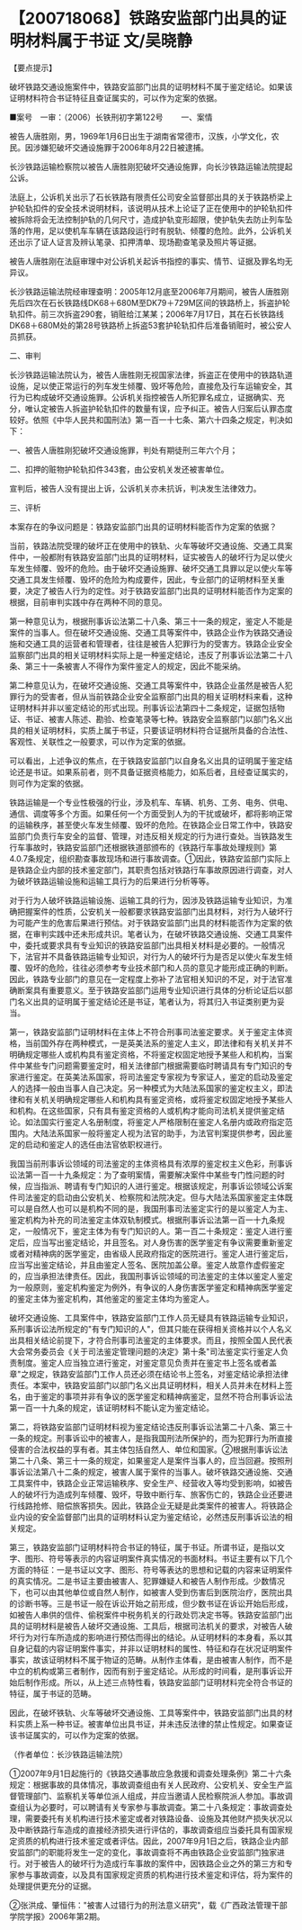 # 【200718068】铁路安监部门出具的证明材料属于书证 文/吴晓静

【要点提示】

破坏铁路交通设施案件中，铁路安监部门出具的证明材料不属于鉴定结论。如果该证明材料符合书证特征且查证属实的，可以作为定案的依据。

■案号　一审：（2006）长铁刑初字第122号 　　一、案情

被告人唐胜刚，男，1969年1月6日出生于湖南省常德市，汉族，小学文化，农民。因涉嫌犯破坏交通设施罪于2006年8月22日被逮捕。

长沙铁路运输检察院以被告人唐胜刚犯破坏交通设施罪，向长沙铁路运输法院提起公诉。

法庭上，公诉机关出示了石长铁路有限责任公司安全监督部出具的关于铁路桥梁上护轮轨扣件的安全技术说明材料，该说明从技术上论证了正在使用中的护轮轨扣件被拆除将会无法控制护轨的几何尺寸，造成护轨变形超限，使护轨失去防止列车坠落的作用，足以使机车车辆在该路段运行时有脱轨、倾覆的危险。此外，公诉机关还出示了证人证言及辨认笔录、扣押清单、现场勘查笔录及照片等证据。

被告人唐胜刚在法庭审理中对公诉机关起诉书指控的事实、情节、证据及罪名均无异议。

长沙铁路运输法院经审理查明：2005年12月底至2006年7月期间，被告人唐胜刚先后四次在石长铁路线DK68＋680M至DK79＋729M区间的铁路桥上，拆盗护轮轨扣件。前三次拆盗290套，销赃给江某某；2006年7月17日，其在石长铁路线DK68＋680M处的第28号铁路桥上拆盗53套护轮轨扣件后准备销赃时，被公安人员抓获。

二、审判

长沙铁路运输法院认为，被告人唐胜刚无视国家法律，拆盗正在使用中的铁路轨道设施，足以使正常运行的列车发生倾覆、毁坏等危险，直接危及行车运输安全，其行为已构成破坏交通设施罪。公诉机关指控被告人所犯罪名成立，证据确实、充分，唯认定被告人拆盗护轮轨扣件的数量有误，应予纠正。被告人归案后认罪态度较好。依照《中华人民共和国刑法》第一百一十七条、第六十四条之规定，判决如下：

一、被告人唐胜刚犯破坏交通设施罪，判处有期徒刑三年六个月；

二、扣押的赃物护轮轨扣件343套，由公安机关发还被害单位。

宣判后，被告人没有提出上诉，公诉机关亦未抗诉，判决发生法律效力。

三、评析

本案存在的争议问题是：铁路安监部门出具的证明材料能否作为定案的依据？

当前，铁路法院受理的破坏正在使用中的铁轨、火车等破坏交通设施、交通工具案件中，一般都附有铁路安监部门出具的证明材料，证实被告人的破坏行为足以使火车发生倾覆、毁坏的危险。由于破坏交通设施罪、破坏交通工具罪以足以使火车等交通工具发生倾覆、毁坏的危险为构成要件，因此，专业部门的证明材料至关重要，决定了被告人行为的定性。对于铁路安监部门出具的证明材料能否作为定案的根据，目前审判实践中存在两种不同的意见。

第一种意见认为，根据刑事诉讼法第二十八条、第三十一条的规定，鉴定人不能是案件的当事人。但在破坏交通设施、交通工具等案件中，铁路企业作为铁路交通设施和交通工具的运营者和管理者，往往是被告人犯罪行为的受害方。铁路企业安全监察部门出具的相关证明材料实际上是一种鉴定结论，违反了刑事诉讼法第二十八条、第三十一条被害人不得作为案件鉴定人的规定，因此不能采纳。

第二种意见认为，在破坏交通设施、交通工具等案件中，铁路企业虽然是被告人犯罪行为的受害者，但从当前铁路企业安全监察部门出具的相关证明材料来看，这种证明材料并非以鉴定结论的形式出现。刑事诉讼法第四十二条规定，证据包括物证、书证、被害人陈述、勘验、检查笔录等七种。铁路安全监察部门以部门名义出具的相关证明材料，实质上属于书证，只要该证明材料符合证据所具备的合法性、客观性、关联性之一般要求，可以作为定案的依据。

可以看出，上述争议的焦点，在于铁路安监部门以自身名义出具的证明属于鉴定结论还是书证。如果系前者，则不具备证据资格能力，如系后者，且经查证属实的，则可作为定案的依据。

铁路运输是一个专业性极强的行业，涉及机车、车辆、机务、工务、电务、供电、通信、调度等多个方面。如果任何一个方面受到人为的干扰或破坏，都将影响正常的运输秩序，甚至使火车发生倾覆、毁坏的危险。在铁路企业日常工作中，铁路安监部门负责行车安全的监督、管理，对违反相关规定的行为进行查处。当铁路发生行车事故时，铁路安监部门还根据铁道部颁布的《铁路行车事故处理规则》第4.0.7条规定，组织勘查事故现场和进行事故调查。①因此，铁路安监部门实际上是铁路企业内部的技术鉴定部门，其职责包括对铁路行车事故原因进行调查，对人为破坏铁路运输设施和运输工具行为的后果进行分析等等。

对于行为人破坏铁路运输设施、运输工具的行为，因涉及铁路运输专业知识，为准确把握案件的性质，公安机关一般都要求铁路安监部门出具材料，对行为人破坏行为可能产生的危害后果进行预估。对于铁路安监部门出具的材料能否作为定案的依据，在审判实践中还未形成共识。笔者认为，在破坏铁路交通设施、交通工具案件中，委托或要求具有专业知识的铁路安监部门出具相关材料是必要的。一般情况下，法官并不具备铁路运输专业知识，对行为人的破坏行为是否足以使火车发生倾覆、毁坏的危险，往往必须参考专业技术部门和人员的意见才能形成正确的判断。因此，铁路专业部门的意见在一定程度上弥补了法官相关知识的不足，对于法官准确断案具有重要意义。至于铁路安监部门运用专业知识进行具体的分析论证后以部门名义出具的证明属于鉴定结论还是书证，笔者认为，将其归入书证类别更为妥当。

第一，铁路安监部门证明材料在主体上不符合刑事司法鉴定要求。关于鉴定主体资格，当前国外存在两种模式，一是英美法系的鉴定人主义，即法律和有关机关并不明确规定哪些人或机构具有鉴定资格，不将鉴定权固定地授予某些人和机构，当案件中某些专门问题需要鉴定时，相关法律部门根据需要临时聘请具有专门知识的专家进行鉴定。在英美法系国家，将司法鉴定专家视为专家证人，鉴定的启动及鉴定人的选择一般由当事人自己决定。另一种模式为大陆法系国家的鉴定权主义，即法律和有关机关明确规定哪些人和机构具有鉴定资格，或将鉴定权固定地授予某些人和机构。在这些国家，只有具有鉴定资格的人或机构才能向司法机关提供鉴定结论。如法国实行鉴定人名册制度，将鉴定人严格限制在鉴定人名册内或政府指定范围内。大陆法系国家一般将鉴定人视为法官的助手，为法官判案提供参考，因此鉴定的启动和鉴定人的选任由法官依职权进行。

我国当前刑事诉讼领域的司法鉴定的主体资格具有浓厚的鉴定权主义色彩，刑事诉讼法第一百一十九条规定：为了查明案情，需要解决案件中某些专门性问题的时候，应当指派、聘请有专门知识的人进行鉴定。根据该规定，刑事诉讼领域公诉案件司法鉴定的启动由公安机关、检察院和法院决定。但与大陆法系国家鉴定主体既可以是自然人也可以是机构不同的是，我国刑事司法鉴定实行的是以鉴定人为主、鉴定机构为补充的司法鉴定主体双轨制模式。根据刑事诉讼法第一百一十九条规定，一般情况下，鉴定主体为有专门知识的人。第一百二十条规定：鉴定人进行鉴定后，应当写出鉴定结论，并且签名。对人身伤害的医学鉴定有争议需要重新鉴定或者对精神病的医学鉴定，由省级人民政府指定的医院进行。鉴定人进行鉴定后，应当写出鉴定结论，并且由鉴定人签名、医院加盖公章。鉴定人故意作虚假鉴定的，应当承担法律责任。因此，我国刑事诉讼领域的司法鉴定的主体以鉴定人鉴定为一般原则，鉴定机构鉴定为例外，有争议的人身伤害医学鉴定和精神病医学鉴定的鉴定主体为鉴定机构，其他鉴定的鉴定主体均为鉴定人。

破坏交通设施、工具案件中，铁路安监部门工作人员无疑具有铁路运输专业知识，系刑事诉讼法所规定的"有专门知识的人"，但其只能在获得相关资格并以个人名义出具相关结论前提下，才符合刑事司法鉴定的主体要求。而且，按照全国人民代表大会常务委员会《关于司法鉴定管理问题的决定》第十条"司法鉴定实行鉴定人负责制度。鉴定人应当独立进行鉴定，对鉴定意见负责并在鉴定书上签名或者盖章"之规定，铁路安监部门工作人员还必须在结论书上签名，对鉴定结论承担法律责任。本案中，铁路安监部门以部门名义出具证明材料，相关人员并未在材料上签名，由于鉴定的事项并非有争议的医学鉴定和精神病鉴定，显然不符合刑事诉讼法第一百一十九条的规定，该证明材料不能认定为鉴定结论。

第二，将铁路安监部门证明材料视为鉴定结论违反刑事诉讼法第二十八条、第三十一条的规定。刑事诉讼中的被害人，是指我国刑法所保护的，而为犯罪行为所直接侵害的合法权益的享有者。其主体包括自然人、单位和国家。②根据刑事诉讼法第二十八条、第三十一条的规定，如果鉴定人是案件当事人的，应当回避。按照刑事诉讼法第八十二条的规定，被害人属于案件的当事人。破坏铁路交通设施、交通工具案件中，铁路企业正常运输秩序、安全生产、经营收入等均受到影响，如被告人的破坏行为造成列车倾覆、毁坏，导致中断行车、旅客伤亡的，铁路企业还要进行线路抢修、赔偿旅客损失。因此，铁路企业无疑是此类案件的被害人。将铁路企业内设的安全监督部门出具的证明材料认定为鉴定结论，必然违反刑事诉讼法的相关规定。

第三，铁路安监部门证明材料符合书证的特征，属于书证。所谓书证，是指以文字、图形、符号等表示的内容证明案件真实情况的书面材料。书证主要有以下几个方面的特征：一是书证以文字、图形、符号等表达的思想和记载的内容来证明案件的真实情况。二是书证主要由被害人、犯罪嫌疑人和被告人制作形成。少数情况下，也可以由其他单位或自然人制作，如被害人受到伤害后到医院治疗，医院出具的诊断书等。三是书证一般在诉讼开始之前形成，但少数书证在诉讼开始后形成，如被告人串供的信件、偷税案件中税务机关的行政处罚决定书等。铁路安监部门出具的证明材料是被告人破坏交通设施、工具后，根据司法机关的要求，对被告人破坏行为对行车所造成的影响进行预估而得出的结论。从证明材料的本身看，系以其自身记载的内容证明案件事实，并非以证明材料的属性、特征和存在状况证明案件事实，故该证明材料不属于物证的范畴。从制作主体看，是由被害人制作，而不是中立的机构或第三者制作，因而有别于鉴定结论。从形成的时间看，是刑事诉讼开始后制作形成。所以，从上述三点特性看，铁路安监部门证明材料完全符合书证的特征，属于书证的范畴。

因此，在破坏铁轨、火车等破坏交通设施、工具等案件中，铁路安监部门出具的材料实质上系一种书证。被害单位出具书证，并未违反法律的禁止性规定。如果查证该书证属实的，可以作为定案的依据。

（作者单位：长沙铁路运输法院）

①2007年9月1日起施行的《铁路交通事故应急救援和调查处理条例》第二十六条规定：根据事故的具体情况，事故调查组由有关人民政府、公安机关、安全生产监督管理部门、监察机关等单位派人组成，并应当邀请人民检察院派人参加。事故调查组认为必要时，可以聘请有关专家参与事故调查。第二十八条规定：事故调查处理，需要委托有关机构进行技术鉴定或者对铁路设备、设施及其他财产损失状况以及中断铁路行车造成的直接经济损失进行评估的，事故调查组应当委托具有国家规定资质的机构进行技术鉴定或者评估。因此，2007年9月1日之后，铁路企业内部安监部门的职能将发生一定的变化，事故调查将不再由铁路企业安监部门独家进行。对于被告人的破坏行为造成行车事故的案件中，因铁路企业之外的第三方和专家参与事故调查，以及具有国家规定资质的机构进行技术鉴定和评估，将为案件的处理提供更充分的证据。

②张洪成、肇恒伟："被害人过错行为的刑法意义研究"，载《广西政法管理干部学院学报》2006年第2期。